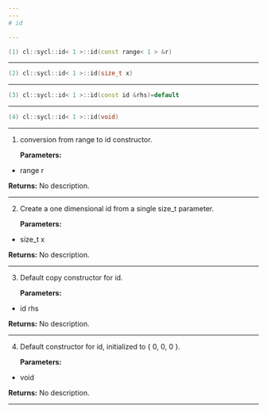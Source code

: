 ```yaml
---
---
# id

---
```


```cpp
(1) cl::sycl::id< 1 >::id(const range< 1 > &r)
```

---

```cpp
(2) cl::sycl::id< 1 >::id(size_t x)
```

---

```cpp
(3) cl::sycl::id< 1 >::id(const id &rhs)=default
```

---

```cpp
(4) cl::sycl::id< 1 >::id(void)
```

---

1. conversion from range to id constructor. 

   **Parameters:**

  * range r

   

   **Returns:** No description.

---

2. Create a one dimensional id from a single size_t parameter. 

   **Parameters:**

  * size_t x

   

   **Returns:** No description.

---

3. Default copy constructor for id. 

   **Parameters:**

  * id rhs

   

   **Returns:** No description.

---

4. Default constructor for id, initialized to { 0, 0, 0 }. 

   **Parameters:**

  * void 

   

   **Returns:** No description.

---

